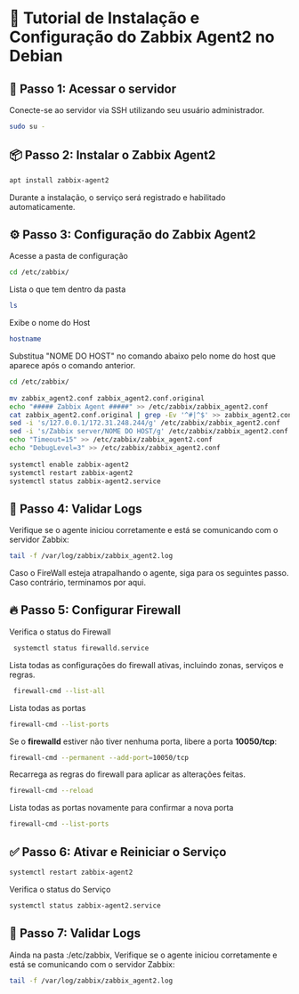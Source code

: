 # 🚀 Tutorial de Instalação e Configuração do Zabbix Agent2 no Debian

## 🔑 Passo 1: Acessar o servidor
Conecte-se ao servidor via SSH utilizando seu usuário administrador.

```bash
sudo su -
```

## 📦 Passo 2: Instalar o Zabbix Agent2

```bash
apt install zabbix-agent2
```
Durante a instalação, o serviço será registrado e habilitado automaticamente.

## ⚙️ Passo 3: Configuração do Zabbix Agent2

Acesse a pasta de configuração 

```bash
cd /etc/zabbix/
```

Lista o que tem dentro da pasta
```bash
ls
```

Exibe o nome do Host
```bash
hostname
```

Substitua "NOME DO HOST" no comando abaixo pelo nome do host que aparece após o comando anterior. 
```bash
cd /etc/zabbix/
 
mv zabbix_agent2.conf zabbix_agent2.conf.original
echo "##### Zabbix Agent #####" >> /etc/zabbix/zabbix_agent2.conf
cat zabbix_agent2.conf.original | grep -Ev '^#|^$' >> zabbix_agent2.conf
sed -i 's/127.0.0.1/172.31.248.244/g' /etc/zabbix/zabbix_agent2.conf
sed -i 's/Zabbix server/NOME DO HOST/g' /etc/zabbix/zabbix_agent2.conf
echo "Timeout=15" >> /etc/zabbix/zabbix_agent2.conf
echo "DebugLevel=3" >> /etc/zabbix/zabbix_agent2.conf
 
systemctl enable zabbix-agent2
systemctl restart zabbix-agent2
systemctl status zabbix-agent2.service
```

## 📜 Passo 4: Validar Logs

Verifique se o agente iniciou corretamente e está se comunicando com o servidor Zabbix:

```bash
tail -f /var/log/zabbix/zabbix_agent2.log
```

Caso o FireWall esteja atrapalhando o agente, siga para os seguintes passo. Caso contrário, terminamos por aqui.

## 🔥 Passo 5: Configurar Firewall

Verifica o status do Firewall
```bash
 systemctl status firewalld.service
```

Lista todas as configurações do firewall ativas, incluindo zonas, serviços e regras.
```bash
 firewall-cmd --list-all
```

Lista todas as portas
```bash
firewall-cmd --list-ports
```

Se o **firewalld** estiver não tiver nenhuma porta, libere a porta **10050/tcp**:

```bash
firewall-cmd --permanent --add-port=10050/tcp
```

Recarrega as regras do firewall para aplicar as alterações feitas.
```bash
firewall-cmd --reload
```

Lista todas as portas novamente para confirmar a nova porta
```bash
firewall-cmd --list-ports
```

## ✅ Passo 6: Ativar e Reiniciar o Serviço

```bash
systemctl restart zabbix-agent2
```

Verifica o status do Serviço
```bash
systemctl status zabbix-agent2.service
```

## 📜 Passo 7: Validar Logs

Ainda na pasta :/etc/zabbix, Verifique se o agente iniciou corretamente e está se comunicando com o servidor Zabbix:

```bash
tail -f /var/log/zabbix/zabbix_agent2.log
```
